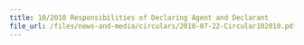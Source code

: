 ```yaml
---
title: 10/2010 Responsibilities of Declaring Agent and Declarant
file_url: /files/news-and-media/circulars/2010-07-22-Circular102010.pdf
---
```

